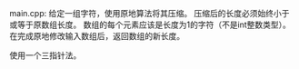 main.cpp:
给定一组字符，使用原地算法将其压缩。
压缩后的长度必须始终小于或等于原数组长度。
数组的每个元素应该是长度为1的字符（不是int整数类型）。
在完成原地修改输入数组后，返回数组的新长度。
 
使用一个三指针法。
